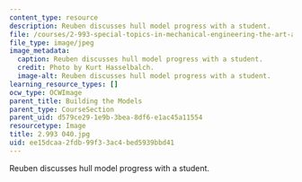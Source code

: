 ```yaml
---
content_type: resource
description: Reuben discusses hull model progress with a student.
file: /courses/2-993-special-topics-in-mechanical-engineering-the-art-and-science-of-boat-design-january-iap-2007/ee15dcaa2fdb99f33ac4bed5939bbd41_2993040.jpg
file_type: image/jpeg
image_metadata:
  caption: Reuben discusses hull model progress with a student.
  credit: Photo by Kurt Hasselbalch.
  image-alt: Reuben discusses hull model progress with a student.
learning_resource_types: []
ocw_type: OCWImage
parent_title: Building the Models
parent_type: CourseSection
parent_uid: d579ce29-1e9b-3bea-8df6-e1ac45a11554
resourcetype: Image
title: 2.993 040.jpg
uid: ee15dcaa-2fdb-99f3-3ac4-bed5939bbd41
---
```

Reuben discusses hull model progress with a student.